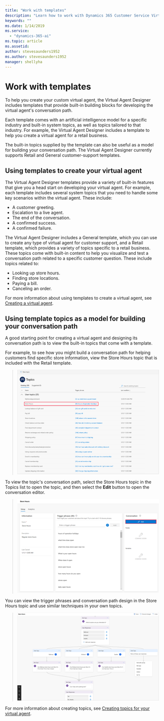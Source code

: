 ```yaml
---
title: "Work with templates"
description: "Learn how to work with Dynamics 365 Customer Service Virtual Agent templates."
keywords: ""
ms.date: 1/14/2019
ms.service:
  - "dynamics-365-ai"
ms.topic: article
ms.assetid: 
author: stevesaunders1952
ms.author: stevesaunders1952
manager: shellyha
---
```


# Work with templates

To help you create your custom virtual agent, the Virtual Agent Designer includes templates that provide built-in building blocks for developing the virtual agent's conversation path.

Each template comes with an artificial intelligence model for a specific industry and built-in system topics, as well as topics tailored to that industry. For example, the Virtual Agent Designer includes a template to help you create a virtual agent for a retail business.

The built-in topics supplied by the template can also be useful as a model for building your conversation path. The Virtual Agent Designer currently supports Retail and General customer-support templates.

## Using templates to create your virtual agent

The Virtual Agent Designer templates provide a variety of built-in features that give you a head start on developing your virtual agent. For example, each template includes several system topics that you need to handle some key scenarios within the virtual agent. These include:

* A customer greeting.
* Escalation to a live agent.
* The end of the conversation.
* A confirmed success.
* A confirmed failure.

The Virtual Agent Designer includes a General template, which you can use to create any type of virtual agent for customer support, and a Retail template, which provides a variety of topics specific to a retail business. These topics come with built-in content to help you visualize and test a conversation path related to a specific customer question. These include topics related to:

* Looking up store hours.
* Finding store locations.
* Paying a bill.
* Canceling an order.

For more information about using templates to create a virtual agent, see [Creating a virtual agent](getting-started-create-bot.md).

## Using template topics as a model for building your conversation path

A good starting point for creating a virtual agent and designing its conversation path is to view the built-in topics that come with a template.

For example, to see how you might build a conversation path for helping customers find specific store information, view the Store Hours topic that is included with the Retail template.

   > ![View Store Hours](media/store-hours.png)

To view the topic's conversation path, select the Store Hours topic in the Topics list to open the topic, and then select the **Edit** button to open the conversation editor.

   > ![Edit Store Hours](media/edit-store-hours.png)

You can view the trigger phrases and conversation path design in the Store Hours topic and use similar techniques in your own topics.

   > ![View conversation path](media/store-hours-path.png)

For more information about creating topics, see [Creating topics for your virtual agent](getting-started-create-topics.md).
